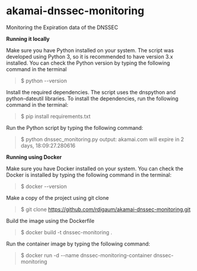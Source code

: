 # akamai-dnssec-monitoring
Monitoring the Expiration data of the DNSSEC


**Running it locally**


Make sure you have Python installed on your system. The script was developed using Python 3, so it is recommended to have version 3.x installed. You can check the Python version by typing the following command in the terminal

> $ python --version

Install the required dependencies. The script uses the dnspython and python-dateutil libraries. To install the dependencies, run the following command in the terminal:

> $ pip install requirements.txt

Run the Python script by typing the following command:

> $ python dnssec_monitoring.py
output: akamai.com     will expire in 2 days, 18:09:27.280616

**Running using Docker**

Make sure you have Docker installed on your system. You can check the Docker is installed by typing the following command in the terminal:

> $ docker --version

Make a copy of the project using git clone

> $ git clone https://github.com/rdigaum/akamai-dnssec-monitoring.git

Build the image using the Dockerfile

> $ docker build -t dnssec-monitoring .

Run the container image by typing the following command:

> $ docker run -d --name dnssec-monitoring-container dnssec-monitoring

